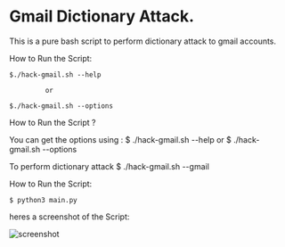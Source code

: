 # Gmail Dictionary Attack.

This is a pure bash script to perform dictionary attack to gmail accounts.


How to Run the Script:

    $./hack-gmail.sh --help
             
             or
             
    $./hack-gmail.sh --options
    


How to Run the Script ?

  You can get the options using : 
    $ ./hack-gmail.sh --help
    or
    $ ./hack-gmail.sh --options
 
 To perform dictionary attack 
    $ ./hack-gmail.sh --gmail


How to Run the Script:

    $ python3 main.py




heres a screenshot of the Script:

![screenshot](https://github.com/d4az/gmail-hack/demo.png)
